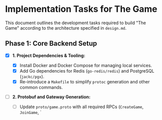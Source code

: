 # Implementation Tasks for The Game

This document outlines the development tasks required to build "The Game" according to the architecture specified in `design.md`.

## Phase 1: Core Backend Setup

- [x] **1. Project Dependencies & Tooling:**

  - [x] Install Docker and Docker Compose for managing local services.
  - [x] Add Go dependencies for Redis (`go-redis/redis`) and PostgreSQL (`jackc/pgx`).
  - [x] Re-introduce a `Makefile` to simplify `protoc` generation and other common commands.

- [ ] **2. Protobuf and Gateway Generation:**

  - [ ] Update `proto/game.proto` with all required RPCs (`CreateGame`, `JoinGame`, `
